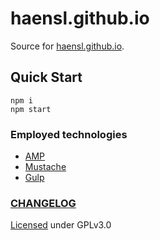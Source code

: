 # haensl.github.io

Source for [haensl.github.io](https://haensl.github.io).

## Quick Start

```
npm i
npm start
```

### Employed technologies

- [AMP](https://www.ampproject.org)
- [Mustache](https://mustache.github.io/)
- [Gulp](https://gulpjs.com/)

### [CHANGELOG](CHANGELOG.md)

[Licensed](LICENSE) under GPLv3.0
